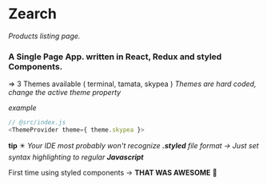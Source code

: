 # **Zearch**
*Products listing page.*

### A Single Page App. written in React, Redux and styled Components.

=> 3 Themes available ( terminal, tamata, skypea )
*Themes are hard coded, change the active theme property*

*example*
```javascript
// @src/index.js
<ThemeProvider theme={ theme.skypea }>
```

**tip** :eight_pointed_black_star: *Your IDE most probably won't recognize **.styled** file format -> Just set syntax highlighting to regular **Javascript***

First time using styled components -> **THAT WAS AWESOME** :sparkling_heart:

